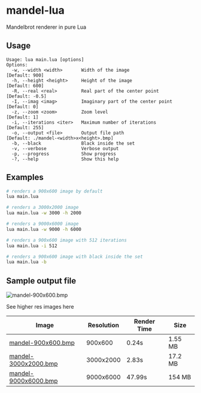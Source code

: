 # mandel-lua
Mandelbrot renderer in pure Lua

## Usage

```
Usage: lua main.lua [options]
Options:
  -w, --width <width>       Width of the image                 [Default: 900]
  -h, --height <height>     Height of the image                [Default: 600]
  -R, --real <real>         Real part of the center point      [Default: -0.5]
  -I, --imag <imag>         Imaginary part of the center point [Default: 0]
  -z, --zoom <zoom>         Zoom level                         [Default: 1]
  -i, --iterations <iter>   Maximum number of iterations       [Default: 255]
  -o, --output <file>       Output file path                   [Default: ./mandel-<width>x<height>.bmp]
  -b, --black               Black inside the set
  -v, --verbose             Verbose output
  -p, --progress            Show progress
  -?, --help                Show this help
```

## Examples
```bash
# renders a 900x600 image by default
lua main.lua

# renders a 3000x2000 image
lua main.lua -w 3000 -h 2000

# renders a 9000x6000 image
lua main.lua -w 9000 -h 6000

# renders a 900x600 image with 512 iterations
lua main.lua -i 512

# renders a 900x600 image with black inside the set
lua main.lua -b
```

## Sample output file

![mandel-900x600.bmp](./docs/images/mandel-900x600.bmp)

See higher res images here

| Image | Resolution | Render Time | Size |
| --- | --- | --- | --- |
| [mandel-900x600.bmp](https://github.com/InDieTasten/mandel-lua/raw/main/docs/images/mandel-900x600.bmp) | 900x600 | 0.24s | 1.55 MB |
| [mandel-3000x2000.bmp](https://github.com/InDieTasten/mandel-lua/raw/main/docs/images/mandel-3000x2000.bmp) | 3000x2000 | 2.83s | 17.2 MB |
| [mandel-9000x6000.bmp](https://github.com/InDieTasten/mandel-lua/raw/main/docs/images/mandel-9000x6000.bmp) | 9000x6000 | 47.99s | 154 MB |

